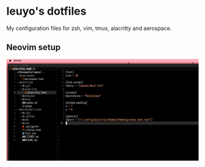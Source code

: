 # Ieuyo's dotfiles
My configuration files for zsh, vim, tmux, alacritty and aerospace.

## Neovim setup
![nvim screenshot](./docs/nvim.png)
